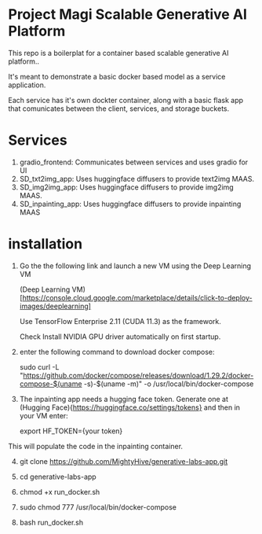 # Project Magi Scalable Generative AI Platform

This repo is a boilerplat for a container based scalable generative AI platform..

It's meant to demonstrate a basic docker based model as a service application.

Each service has it's own dockter container, along with a basic flask app that comunicates between the client, services, and storage buckets.

# Services

1. gradio_frontend: Communicates between services and uses gradio for UI
2. SD_txt2img_app: Uses huggingface diffusers to provide text2img MAAS.
3. SD_img2img_app: Uses huggingface diffusers to provide img2img MAAS.
4. SD_inpainting_app: Uses huggingface diffusers to provide inpainting MAAS

# installation
1. Go the the following link and launch a new VM using the Deep Learning VM

    (Deep Learning VM) [https://console.cloud.google.com/marketplace/details/click-to-deploy-images/deeplearning]

    Use TensorFlow Enterprise 2.11 (CUDA 11.3) as the framework.

    Check Install NVIDIA GPU driver automatically on first startup.



2. enter the following command to download docker compose:

    sudo curl -L "https://github.com/docker/compose/releases/download/1.29.2/docker-compose-$(uname -s)-$(uname -m)" -o /usr/local/bin/docker-compose

3. The inpainting app needs a hugging face token. Generate one at (Hugging Face){https://huggingface.co/settings/tokens} and then in your VM enter:
    
    export HF_TOKEN={your token}

This will populate the code in the inpainting container.

4. git clone https://github.com/MightyHive/generative-labs-app.git

5. cd generative-labs-app

7. chmod +x run_docker.sh

8. sudo chmod 777 /usr/local/bin/docker-compose 

6. bash run_docker.sh






